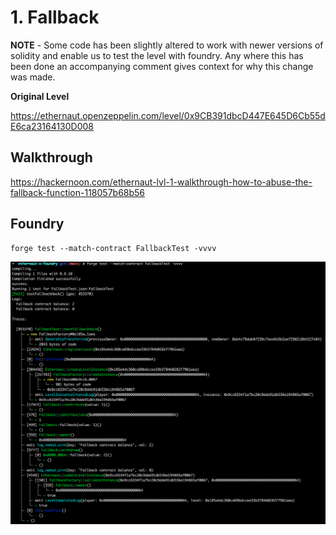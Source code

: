 # 1. Fallback

**NOTE** - Some code has been slightly altered to work with newer versions of solidity and enable us to test the level with foundry. Any where this has been done an accompanying comment gives context for why this change was made. 

**Original Level**

https://ethernaut.openzeppelin.com/level/0x9CB391dbcD447E645D6Cb55dE6ca23164130D008

## Walkthrough

https://hackernoon.com/ethernaut-lvl-1-walkthrough-how-to-abuse-the-fallback-function-118057b68b56

## Foundry 

```
forge test --match-contract FallbackTest -vvvv
```

![alt text](https://github.com/ciaranmcveigh5/ethernaut-x-foundry/blob/main/img/Fallback.png?raw=true)